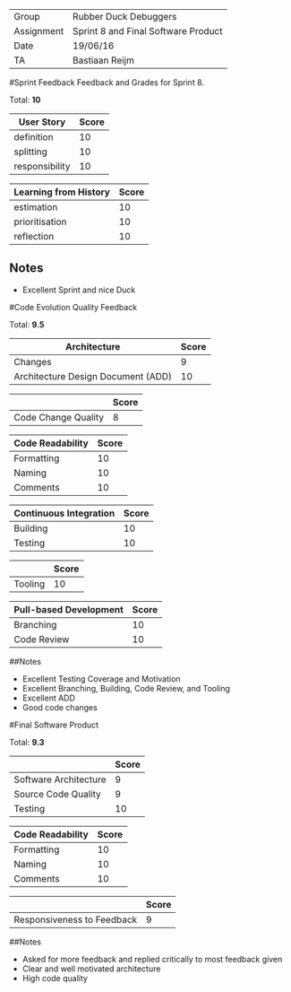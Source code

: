 |      |            |
|------|------------|
|Group | Rubber Duck Debuggers |
|Assignment|Sprint 8 and Final Software Product|
|Date|19/06/16|
|TA|Bastiaan Reijm|

#Sprint Feedback
Feedback and Grades for Sprint 8.

Total: **10**

| User Story | Score |
|------------|-------|
| definition |  10   |
| splitting  |  10    |
| responsibility |  10 |

| Learning from History | Score |
|-----------------------|-------|
| estimation            |  10   |
| prioritisation        |  10   |
| reflection            | 10   |

## Notes
* Excellent Sprint and nice Duck

#Code Evolution Quality Feedback

Total: **9.5**

| Architecture                       | Score |
|------------------------------------|-------|
| Changes                            |   9   |
| Architecture Design Document (ADD) |   10   |

|                     | Score |
|---------------------|-------|
| Code Change Quality |  8    |

| Code Readability | Score |
|------------------|-------|
| Formatting       |  10    |
| Naming           |  10    |
| Comments         |  10    |

| Continuous Integration | Score |
|------------------------|-------|
| Building               |  10    |
| Testing                |  10    |

|         | Score |
|---------|-------|
| Tooling |  10    |

| Pull-based Development | Score |
|------------------------|-------|
| Branching              |  10    |
| Code Review            |  10    |

##Notes
* Excellent Testing Coverage and Motivation
* Excellent Branching, Building, Code Review, and Tooling
* Excellent ADD
* Good code changes

#Final Software Product

Total: **9.3**

|                     | Score |
|---------------------|-------|
| Software Architecture |   9   |
| Source Code Quality |  9    |
| Testing             |  10    |

| Code Readability | Score |
|------------------|-------|
| Formatting       |  10    |
| Naming           |  10    |
| Comments         |  10    |

|                     | Score |
|---------------------|-------|
| Responsiveness to Feedback |  9    |

##Notes
* Asked for more feedback and replied critically to most feedback given
* Clear and well motivated architecture
* High code quality